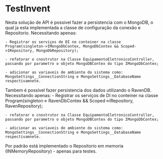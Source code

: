 # TestInvent



Nesta solução de API é possivel fazer a persistencia com o MongoDB, o qual ja esta implementada a classe de configuração da conexão e Repositorio. Necessitando apenas: 

    - Registrar os serviços de DI no conteiner na classe Program(singleton->IMongoDbContex, MongoDbContex && Scoped->IRepository, MongoDbRepository); 

    - refatorar o cnostrutor na Classe EquipamentoEletronicoController, passando por parametro o objeto MongoDBContex do tipo IMongoDbContex;

    - adicionar as variaveis de ambiente do sistema como: MongoSettings__ConnectionString e MongoSettings__DatabaseName respectivamnete.

Tambem é possivel fazer  persistencia dos dados utilizando o RavenDB. Necessitando apenas:
    - Registrar os serviços de DI no conteiner na classe Program(singleton-> RavenDbContex && Scoped->IRepository, RavenRepository);

    - refatorar o cnostrutor na Classe EquipamentoEletronicoController, passando por parametro o objeto MongoDBContex do tipo IMongoDbContex;

    - adicionar as variaveis de ambiente do sistema como: MongoSettings__ConnectionString e MongoSettings__DatabaseName respectivamnete.


Por padrão está implementado o Repositorio em memoria (INMemoryRepository) - apenas para testes.